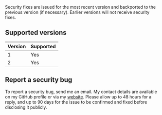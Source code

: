 Security fixes are issued for the most recent version and backported to the
previous version (if necessary).
Earlier versions will not receive security fixes.

## Supported versions

| Version | Supported |
| ------- | --------- |
| 1       | Yes       |
| 2       | Yes       |

## Report a security bug

To report a security bug, send me an email.
My contact details are available on my GitHub profile or via my
[website](https://indraj.net).
Please allow up to 48 hours for a reply, and up to 90 days for the issue to be
confirmed and fixed before disclosing it publicly.
